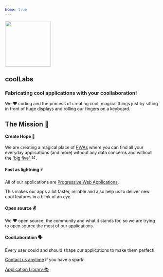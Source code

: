 ```yaml
---
home: true
---
```


<section class="bg-coolnote text-white px-2 md:px-0">
      <div class="container mx-auto flex flex-wrap h-full items-center py-8">
        <img src="/coollabs.svg" height="150" width="150" class="mx-auto mb-4 md:mx-0 md:mb-0" style="border:none !important;">
        <div class="w-full md:flex-1 px-6 text-center md:text-left">
          <h1 class="text-white text-5xl font-light leading-normal mb-2">coolLabs</h1>
          <h3 class="mb-2 text-base md:text-lg font-semibold">Fabricating cool applications with your coollaboration!</h3>
          <p class="text-sm text-white ">We ❤️️ ️️coding and the process of creating cool, magical things just by sitting in front of huge displays and rolling our fingers on a keyboard.</p>
        </div>
        <div class="w-1/5"></div>
      </div>
</section>

<section class="bg-gray-100 border-b">
  <div class="pt-8 pb-2 md:mx-10">
    <h1 class="text-center mb-4">The Mission 🚀</h1>
    <div class="flex flex-wrap pt-6 text-justify">
     <div class="w-full mb-4 md:w-1/4 md:mb-0 px-4">
        <h4 class="text-green-900 text-xl mb-2 font-semibold">Create Hope 🙌</h4>
        <p class="mb-2">We are creating a magical place of <a href="https://en.wikipedia.org/wiki/Progressive_web_applications">PWAs</a> where you can find all your everyday applications (and more) without any data concerns and without the <a target=_blank href="https://gizmodo.com/c/goodbye-big-five">'big five' <svg xmlns="http://www.w3.org/2000/svg" aria-hidden="true" x="0px" y="0px" viewBox="0 0 100 100" width="15" height="15" class="icon outbound"><path fill="currentColor" d="M18.8,85.1h56l0,0c2.2,0,4-1.8,4-4v-32h-8v28h-48v-48h28v-8h-32l0,0c-2.2,0-4,1.8-4,4v56C14.8,83.3,16.6,85.1,18.8,85.1z"></path> <polygon fill="currentColor" points="45.7,48.7 51.3,54.3 77.2,28.5 77.2,37.2 85.2,37.2 85.2,14.9 62.8,14.9 62.8,22.9 71.5,22.9"></polygon></svg></a>.</p>
      </div>
      <div class="w-full mb-4 md:w-1/4 md:mb-0 px-4">
        <h4 class="text-green-900 text-xl mb-2 font-semibold">Fast as lightning ⚡</h4>
        <p class="my-2">All of our applications are <a target=_blank href="https://en.wikipedia.org/wiki/Progressive_web_applications">Progressive Web Applications</a>.</p>
        <p class="my-2">This makes our apps a lot faster, reliable and also help us to deliver new cool features in a blink of an eye.</p>
      </div>
      <div class="w-full mb-4 md:w-1/4 md:mb-0 px-4">
        <h4 class="text-green-900 text-xl mb-2 font-semibold">Open source ✌️</h4>
        <p class="mb-2">We ❤️️ open source, the community and what it stands for, so we are trying to open source the most of our applications.</p>
      </div>
      <div class="w-full mb-4 md:w-1/4 md:mb-0 px-4">
        <h4 class="text-green-900 text-xl mb-2 font-semibold">CoolLaboration 🗣 </h4>
        <p class="mb-2">Every user could and should shape our applications to make them perfect!</p>
        <p><a href="/contact" @click.prevent="$router.push('/contact')">Contact us anytime</a> if you have a spark!</p>
      </div>
      <div class="w-full md:mb-0 py-4 text-center">
        <a href="/webapps/published" @click.prevent="$router.push('/webapps/published')" class="button border bg-white text-black text-center py-2 px-4 w-full text-2xl rounded hover:bg-coolnote hover:text-white">Application Library 📚</a>
      </div>
    </div>
  </div>
</section>